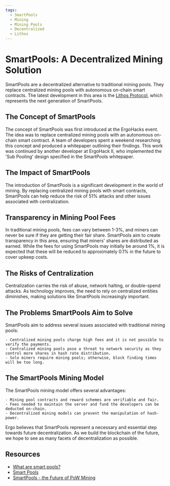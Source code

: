 ```yaml
---
tags:
  - SmartPools
  - Mining
  - Mining Pools
  - Decentralized
  - Lithos
---
```


# SmartPools: A Decentralized Mining Solution

SmartPools are a decentralized alternative to traditional mining pools. They replace centralized mining pools with autonomous on-chain smart contracts. The latest development in this area is the [Lithos Protocol](lithos.md), which represents the next generation of SmartPools.

## The Concept of SmartPools

The concept of SmartPools was first introduced at the ErgoHacks event. The idea was to replace centralized mining pools with an autonomous on-chain smart contract. A team of developers spent a weekend researching this concept and produced a whitepaper outlining their findings. This work was continued by another developer at ErgoHack II, who implemented the 'Sub Pooling' design specified in the SmartPools whitepaper.

## The Impact of SmartPools

The introduction of SmartPools is a significant development in the world of mining. By replacing centralized mining pools with smart contracts, SmartPools can help reduce the risk of 51% attacks and other issues associated with centralization.

## Transparency in Mining Pool Fees

In traditional mining pools, fees can vary between 1-3%, and miners can never be sure if they are getting their fair share. SmartPools aim to create transparency in this area, ensuring that miners' shares are distributed as earned. While the fees for using SmartPools may initially be around 1%, it is expected that these will be reduced to approximately 0.1% in the future to cover upkeep costs.

## The Risks of Centralization

Centralization carries the risk of abuse, network halting, or double-spend attacks. As technology improves, the need to rely on centralized entities diminishes, making solutions like SmartPools increasingly important.

## The Problems SmartPools Aim to Solve

SmartPools aim to address several issues associated with traditional mining pools:

    - Centralized mining pools charge high fees and it is not possible to verify the payments.
    - Centralized mining pools pose a threat to network security as they control more shares in hash rate distribution.
    - Solo miners require mining pools; otherwise, block finding times will be too long.

## The SmartPools Mining Model

The SmartPools mining model offers several advantages:

    - Mining pool contracts and reward schemes are verifiable and fair.
    - Fees needed to maintain the server and fund the developers can be deducted on-chain.
    - Decentralized mining models can prevent the manipulation of hash-power.

Ergo believes that SmartPools represent a necessary and essential step towards future decentralization. As we build the blockchain of the future, we hope to see as many facets of decentralization as possible.

## Resources

- [What are smart pools?](https://ergoplatform.org/en/blog/2021-11-19-ergo-smartpools-and-decentralized-mining/)
- [Smart Pools](https://github.com/WilfordGrimley/ErgoSmartPools)
- [SmartPools - the Future of PoW Mining](https://www.youtube.com/watch?v=pc3GEqMik48)
